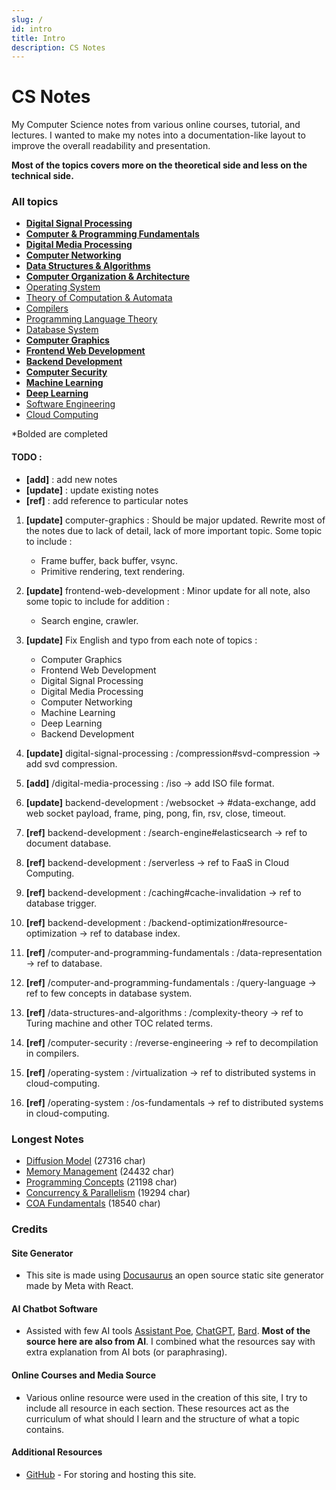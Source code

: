 ```yaml
---
slug: /
id: intro
title: Intro
description: CS Notes
---
```


# CS Notes

My Computer Science notes from various online courses, tutorial, and lectures. I wanted to make my notes into a documentation-like layout to improve the overall readability and presentation.

**Most of the topics covers more on the theoretical side and less on the technical side.**

### All topics

- **[Digital Signal Processing](digital-signal-processing)**
- **[Computer & Programming Fundamentals](computer-and-programming-fundamentals)**
- **[Digital Media Processing](digital-media-processing)**
- **[Computer Networking](computer-networking)**
- **[Data Structures & Algorithms](data-structures-and-algorithms)**
- **[Computer Organization & Architecture](computer-organization-and-architecture)**
- [Operating System](operating-system)
- [Theory of Computation & Automata](theory-of-computation-and-automata)
- [Compilers](compilers)
- [Programming Language Theory](programming-language-theory)
- [Database System](database-system)
- **[Computer Graphics](computer-graphics)**
- **[Frontend Web Development](frontend-web-development)**
- **[Backend Development](backend-development)**
- **[Computer Security](computer-security)**
- **[Machine Learning](machine-learning)**
- **[Deep Learning](deep-learning)**
- [Software Engineering](software-engineering)
- [Cloud Computing](cloud-computing)

\*Bolded are completed

#### TODO :

- **[add]** : add new notes
- **[update]** : update existing notes
- **[ref]** : add reference to particular notes

1. **[update]** computer-graphics : Should be major updated. Rewrite most of the notes due to lack of detail, lack of more important topic. Some topic to include :

   - Frame buffer, back buffer, vsync.
   - Primitive rendering, text rendering.

2. **[update]** frontend-web-development : Minor update for all note, also some topic to include for addition :

   - Search engine, crawler.

3. **[update]** Fix English and typo from each note of topics :

   - Computer Graphics
   - Frontend Web Development
   - Digital Signal Processing
   - Digital Media Processing
   - Computer Networking
   - Machine Learning
   - Deep Learning
   - Backend Development

4. **[update]** digital-signal-processing : /compression#svd-compression -> add svd compression.
5. **[add]** /digital-media-processing : /iso -> add ISO file format.
6. **[update]** backend-development : /websocket -> #data-exchange, add web socket payload, frame, ping, pong, fin, rsv, close, timeout.
7. **[ref]** backend-development : /search-engine#elasticsearch -> ref to document database.
8. **[ref]** backend-development : /serverless -> ref to FaaS in Cloud Computing.
9. **[ref]** backend-development : /caching#cache-invalidation -> ref to database trigger.
10. **[ref]** backend-development : /backend-optimization#resource-optimization -> ref to database index.
11. **[ref]** /computer-and-programming-fundamentals : /data-representation -> ref to database.
12. **[ref]** /computer-and-programming-fundamentals : /query-language -> ref to few concepts in database system.
13. **[ref]** /data-structures-and-algorithms : /complexity-theory -> ref to Turing machine and other TOC related terms.
14. **[ref]** /computer-security : /reverse-engineering -> ref to decompilation in compilers.
15. **[ref]** /operating-system : /virtualization -> ref to distributed systems in cloud-computing.
16. **[ref]** /operating-system : /os-fundamentals -> ref to distributed systems in cloud-computing.

### Longest Notes

- [Diffusion Model](deep-learning/diffusion-model) (27316 char)
- [Memory Management](operating-system/memory-management) (24432 char)
- [Programming Concepts](computer-and-programming-fundamentals/programming-concepts) (21198 char)
- [Concurrency & Parallelism](computer-and-programming-fundamentals/concurrency-and-parallelism) (19294 char)
- [COA Fundamentals](/computer-organization-and-architecture/coa-fundamentals) (18540 char)

### Credits

#### Site Generator

- This site is made using [Docusaurus](https://docusaurus.io/) an open source static site generator made by Meta with React.

#### AI Chatbot Software

- Assisted with few AI tools [Assistant Poe](https://poe.com), [ChatGPT](https://chat.openai.com/), [Bard](https://bard.google.com/). **Most of the source here are also from AI**. I combined what the resources say with extra explanation from AI bots (or paraphrasing).

#### Online Courses and Media Source

- Various online resource were used in the creation of this site, I try to include all resource in each section. These resources act as the curriculum of what should I learn and the structure of what a topic contains.

#### Additional Resources

- [GitHub](https://github.com/) - For storing and hosting this site.
